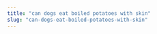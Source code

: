 ```yaml
---
title: "can dogs eat boiled potatoes with skin"
slug: "can-dogs-eat-boiled-potatoes-with-skin"
---
```


